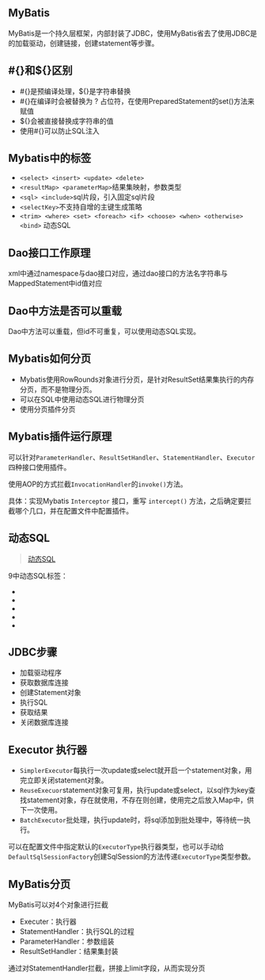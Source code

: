 ## MyBatis

MyBatis是一个持久层框架，内部封装了JDBC，使用MyBatis省去了使用JDBC是的加载驱动，创建链接，创建statement等步骤。

## #{}和${}区别

- #{}是预编译处理，${}是字符串替换
- #{}在编译时会被替换为 ? 占位符，在使用PreparedStatement的set()方法来赋值
- ${}会被直接替换成字符串的值
- 使用#{}可以防止SQL注入

## Mybatis中的标签

- `<select> <insert> <update> <delete>`
- `<resultMap> <parameterMap>`结果集映射，参数类型
- `<sql> <include>`sql片段，引入固定sql片段
- `<selectKey>`不支持自增的主键生成策略
- `<trim> <where> <set> <foreach> <if> <choose> <when> <otherwise> <bind>` 动态SQL

## Dao接口工作原理

xml中通过namespace与dao接口对应，通过dao接口的方法名字符串与MappedStatement中id值对应

## Dao中方法是否可以重载

Dao中方法可以重载，但id不可重复，可以使用动态SQL实现。

## Mybatis如何分页

- Mybatis使用RowRounds对象进行分页，是针对ResultSet结果集执行的内存分页，而不是物理分页。
- 可以在SQL中使用动态SQL进行物理分页
- 使用分页插件分页

## Mybatis插件运行原理

可以针对`ParameterHandler`、`ResultSetHandler`、`StatementHandler`、`Executor`四种接口使用插件。

使用AOP的方式拦截`InvocationHandler`的`invoke()`方法。

具体：实现Mybatis `Interceptor` 接口，重写 `intercept()` 方法，之后确定要拦截哪个几口，并在配置文件中配置插件。

## 动态SQL

> [动态SQL](https://segmentfault.com/a/1190000039335704)

9中动态SQL标签：

- <if>
- <whrer> <trim> <set>
- <choose> <when> <otherwise>
- <foreach>
- <bind>

## JDBC步骤

- 加载驱动程序
- 获取数据库连接
- 创建Statement对象
- 执行SQL
- 获取结果
- 关闭数据库连接

## Executor 执行器

- `SimplerExecutor`每执行一次update或select就开启一个statement对象，用完立即关闭statement对象。
- `ReuseExecuor`statement对象可复用，执行update或select，以sql作为key查找statement对象，存在就使用，不存在则创建，使用完之后放入Map中，供下一次使用。
- `BatchExecutor`批处理，执行update时，将sql添加到批处理中，等待统一执行。

可以在配置文件中指定默认的`ExecutorType`执行器类型，也可以手动给`DefaultSqlSessionFactory`创建SqlSession的方法传递`ExecutorType`类型参数。

## MyBatis分页

MyBatis可以对4个对象进行拦截

- Executer：执行器
- StatementHandler：执行SQL的过程
- ParameterHandler：参数组装
- ResultSetHandler：结果集封装

通过对StatementHandler拦截，拼接上limit字段，从而实现分页



